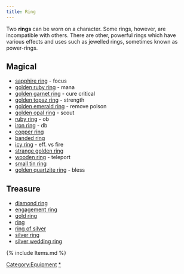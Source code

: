 ```yaml
---
title: Ring
---
```


Two **rings** can be worn on a character. Some rings, however, are
incompatible with others. There are other, powerful rings which have
various effects and uses such as jewelled rings, sometimes known as
power-rings.

## Magical

- [sapphire ring](sapphire_ring "wikilink") - focus
- [golden ruby ring](golden_ruby_ring "wikilink") - mana
- [golden garnet ring](golden_garnet_ring "wikilink") - cure critical
- [golden topaz ring](golden_topaz_ring "wikilink") - strength
- [golden emerald ring](golden_emerald_ring "wikilink") - remove poison
- [golden opal ring](golden_opal_ring "wikilink") - scout
- [ruby ring](ruby_ring "wikilink") - ob
- [iron ring](iron_ring "wikilink") - db
- [copper ring](copper_ring "wikilink")
- [banded ring](banded_ring "wikilink")
- [icy ring](icy_ring "wikilink") - eff. vs fire
- [strange golden ring](strange_golden_ring "wikilink")
- [wooden ring](wooden_ring "wikilink") - teleport
- [small tin ring](small_tin_ring "wikilink")
- [golden quartzite ring](golden_quartzite_ring "wikilink") - bless

## Treasure

- [diamond ring](diamond_ring "wikilink")
- [engagement ring](engagement_ring "wikilink")
- [gold ring](gold_ring "wikilink")
- [ring](ring_(item) "wikilink")
- [ring of silver](ring_of_silver "wikilink")
- [silver ring](silver_ring "wikilink")
- [silver wedding ring](silver_wedding_ring "wikilink")

{% include Items.md %}

[Category:Equipment](Category:Equipment "wikilink")
[\*](Category:Rings "wikilink")